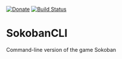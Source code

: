 [![Donate](https://img.shields.io/badge/-%E2%99%A5%20Donate-%23ff69b4)](https://hmlendea.go.ro/fund.html) [![Build Status](https://travis-ci.com/hmlendea/sokoban-cli.svg?branch=master)](https://travis-ci.com/hmlendea/sokoban-cli)

# SokobanCLI

Command-line version of the game Sokoban

